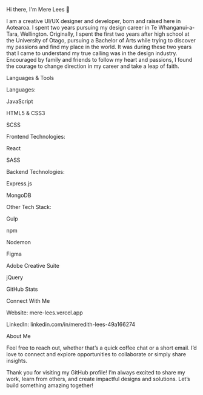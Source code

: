 Hi there, I'm Mere Lees 👋

I am a creative UI/UX designer and developer, born and raised here in Aotearoa. I spent two years pursuing my design career in Te Whanganui-a-Tara, Wellington. Originally, I spent the first two years after high school at the University of Otago, pursuing a Bachelor of Arts while trying to discover my passions and find my place in the world. It was during these two years that I came to understand my true calling was in the design industry. Encouraged by family and friends to follow my heart and passions, I found the courage to change direction in my career and take a leap of faith.

Languages & Tools

Languages:

JavaScript

HTML5 & CSS3

SCSS

Frontend Technologies:

React

SASS

Backend Technologies:

Express.js

MongoDB

Other Tech Stack:

Gulp

npm

Nodemon

Figma

Adobe Creative Suite

jQuery

GitHub Stats



Connect With Me

Website: mere-lees.vercel.app

LinkedIn: linkedin.com/in/meredith-lees-49a166274

About Me

Feel free to reach out, whether that’s a quick coffee chat or a short email. I’d love to connect and explore opportunities to collaborate or simply share insights.

Thank you for visiting my GitHub profile! I’m always excited to share my work, learn from others, and create impactful designs and solutions. Let’s build something amazing together!

